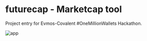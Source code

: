 # futurecap - Marketcap tool

Project entry for Evmos-Covalent #OneMillionWallets Hackathon.


![app](https://user-images.githubusercontent.com/10601293/205470810-c382a003-1a18-4685-8fcd-ba35451b63f0.png)
